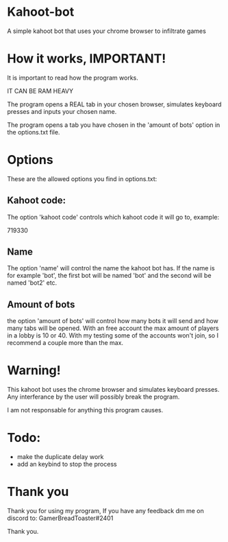 # Kahoot-bot
A simple kahoot bot that uses your chrome browser to infiltrate games

# How it works, IMPORTANT!
It is important to read how the program works.

IT CAN BE RAM HEAVY

The program opens a REAL tab in your chosen browser, simulates keyboard presses and inputs your chosen name.

The program opens a tab you have chosen in the 'amount of bots' option in the options.txt file.

# Options
These are the allowed options you find in options.txt:

## Kahoot code:
The option 'kahoot code' controls which kahoot code it will go to, example:

719330

## Name
The option 'name' will control the name the kahoot bot has.
If the name is for example 'bot', the first bot will be named 'bot' and the second will be named 'bot2' etc.

## Amount of bots
the option 'amount of bots' will control how many bots it will send and how many tabs will be opened.
With an free account the max amount of players in a lobby is 10 or 40.
With my testing some of the accounts won't join, so I recommend a couple more than the max.

# Warning!
This kahoot bot uses the chrome browser and simulates keyboard presses. Any interferance by the user will possibly break the program.

I am not responsable for anything this program causes.

# Todo:
* make the duplicate delay work
* add an keybind to stop the process

# Thank you
Thank you for using my program, If you have any feedback dm me on discord to: GamerBreadToaster#2401

Thank you.
